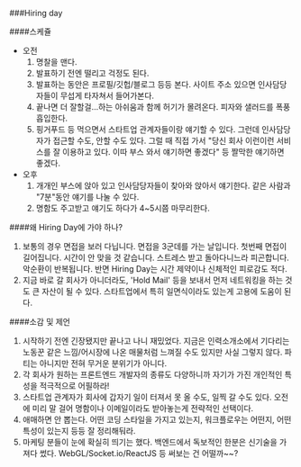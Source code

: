 ###Hiring day

####스케쥴
- 오전
	1. 명찰을 맨다. 
	1. 발표하기 전엔 떨리고 걱정도 된다. 
	1. 발표하는 동안은 프로필/깃헙/블로그 등등 본다. 사이트 주소 있으면 인사담당자들이 무섭게 타자쳐서 들어가본다.
	1. 끝나면 더 잘할걸...하는 아쉬움과 함께 허기가 몰려온다. 피자와 샐러드를 폭풍흡입한다.
	1. 핑거푸드 등 먹으면서 스타트업 관계자들이랑 얘기할 수 있다. 그런데 인사담당자가 접근할 수도, 안할 수도 있다. 그럴 때 직접 가서 "당신 회사 이런이런 서비스를 잘 이용하고 있다. 이따 부스 와서 얘기하면 좋겠다" 등 짤막한 얘기하면 좋겠다.
- 오후
	1. 개개인 부스에 앉아 있고 인사담당자들이 찾아와 앉아서 얘기한다. 같은 사람과 "7분"동안 얘기를 나눌 수 있다. 
	1. 명함도 주고받고 얘기도 하다가 4~5시쯤 마무리한다.


####왜 Hiring Day에 가야 하나?
1. 보통의 경우 면접을 보러 다닙니다. 면접을 3군데를 가는 날입니다. 첫번째 면접이 길어집니다. 시간이 안 맞을 것 같습니다. 스트레스 받고 돌아다니느라 피곤합니다. 악순환이 반복됩니다. 반면 Hiring Day는 시간 제약이나 신체적인 피로감도 적다.
1. 지금 바로 갈 회사가 아니더라도, 'Hold Mail' 등을 보내서 먼저 네트워킹을 하는 것도 큰 자산이 될 수 있다. 스타트업에서 특히 일면식이라도 있는게 고용에 도움이 된다.

####소감 및 제언
1. 시작하기 전엔 긴장됐지만 끝나고 나니 재밌었다. 지금은 인력소개소에서 기다리는 노동꾼 같은 느낌/어시장에 나온 매물처럼 느껴질 수도 있지만 사실 그렇지 않다. 파티는 아니지만 전혀 무거운 분위기가 아니다. 
1. 각 회사가 원하는 프론트엔드 개발자의 종류도 다양하니까 자기가 가진 개인적인 특성을 적극적으로 어필하라! 
1. 스타트업 관계자가 회사에 갑자기 일이 터져서 못 올 수도, 일찍 갈 수도 있다. 오전에 미리 말 걸어 명함이나 이메일이라도 받아놓는게 전략적인 선택이다.
1. 애매하면 안 뽑는다. 어떤 코딩 스타일을 가지고 있는지, 워크플로우는 어떤지, 어떤 특성이 있는지 등등 잘 정리해둬라.
1. 마케팅 분들이 눈에 확실히 띄기는 했다. 백엔드에서 독보적인 한분은 신기술을 가져다 썼다. WebGL/Socket.io/ReactJS 등 써보는 건 어떨까~~?